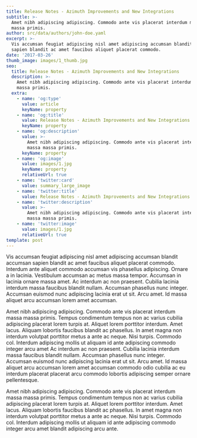 ```yaml
---
title: Release Notes - Azimuth Improvements and New Integrations
subtitle: >-
  Amet nibh adipiscing adipiscing. Commodo ante vis placerat interdum massa
  massa primis.
author: src/data/authors/john-doe.yaml
excerpt: >-
  Vis accumsan feugiat adipiscing nisl amet adipiscing accumsan blandit accumsan
  sapien blandit ac amet faucibus aliquet placerat commodo.
date: '2017-03-26'
thumb_image: images/1_thumb.jpg
seo:
  title: Release Notes - Azimuth Improvements and New Integrations
  description: >-
    Amet nibh adipiscing adipiscing. Commodo ante vis placerat interdum massa
    massa primis.
  extra:
    - name: 'og:type'
      value: article
      keyName: property
    - name: 'og:title'
      value: Release Notes - Azimuth Improvements and New Integrations
      keyName: property
    - name: 'og:description'
      value: >-
        Amet nibh adipiscing adipiscing. Commodo ante vis placerat interdum
        massa massa primis.
      keyName: property
    - name: 'og:image'
      value: images/1.jpg
      keyName: property
      relativeUrl: true
    - name: 'twitter:card'
      value: summary_large_image
    - name: 'twitter:title'
      value: Release Notes - Azimuth Improvements and New Integrations
    - name: 'twitter:description'
      value: >-
        Amet nibh adipiscing adipiscing. Commodo ante vis placerat interdum
        massa massa primis.
    - name: 'twitter:image'
      value: images/1.jpg
      relativeUrl: true
template: post
---
```


Vis accumsan feugiat adipiscing nisl amet adipiscing accumsan blandit accumsan sapien blandit ac amet faucibus aliquet placerat commodo. Interdum ante aliquet commodo accumsan vis phasellus adipiscing. Ornare a in lacinia. Vestibulum accumsan ac metus massa tempor. Accumsan in lacinia ornare massa amet. Ac interdum ac non praesent. Cubilia lacinia interdum massa faucibus blandit nullam. Accumsan phasellus nunc integer. Accumsan euismod nunc adipiscing lacinia erat ut sit. Arcu amet. Id massa aliquet arcu accumsan lorem amet accumsan.

Amet nibh adipiscing adipiscing. Commodo ante vis placerat interdum massa massa primis. Tempus condimentum tempus non ac varius cubilia adipiscing placerat lorem turpis at. Aliquet lorem porttitor interdum. Amet lacus. Aliquam lobortis faucibus blandit ac phasellus. In amet magna non interdum volutpat porttitor metus a ante ac neque. Nisi turpis. Commodo col. Interdum adipiscing mollis ut aliquam id ante adipiscing commodo integer arcu amet Ac interdum ac non praesent. Cubilia lacinia interdum massa faucibus blandit nullam. Accumsan phasellus nunc integer. Accumsan euismod nunc adipiscing lacinia erat ut sit. Arcu amet. Id massa aliquet arcu accumsan lorem amet accumsan commodo odio cubilia ac eu interdum placerat placerat arcu commodo lobortis adipiscing semper ornare pellentesque.

Amet nibh adipiscing adipiscing. Commodo ante vis placerat interdum massa massa primis. Tempus condimentum tempus non ac varius cubilia adipiscing placerat lorem turpis at. Aliquet lorem porttitor interdum. Amet lacus. Aliquam lobortis faucibus blandit ac phasellus. In amet magna non interdum volutpat porttitor metus a ante ac neque. Nisi turpis. Commodo col. Interdum adipiscing mollis ut aliquam id ante adipiscing commodo integer arcu amet blandit adipiscing arcu ante.

